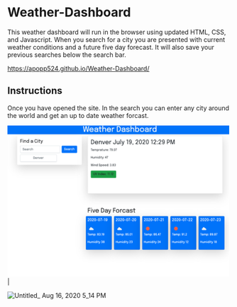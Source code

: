 # Weather-Dashboard

This weather dashboard will run in the browser using updated HTML, CSS, and Javascript. When you search for a city you are presented with current weather conditions and a future five day forecast. It will also save your previous searches below the search bar. 

https://apopp524.github.io/Weather-Dashboard/



## Instructions
Once you have opened the site. In the search you can enter any city around the world and get an up to date weather forcast. 


<img src="img.png" width="500"> |



![Untitled_ Aug 16, 2020 5_14 PM](https://user-images.githubusercontent.com/64044377/90345089-2684db00-dfe4-11ea-9721-ad67423cdb39.gif)
